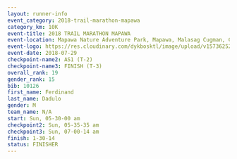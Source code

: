 ```yaml
---
layout: runner-info 
event_category: 2018-trail-marathon-mapawa 
category_km: 10K 
event-title: 2018 TRAIL MARATHON MAPAWA 
event-location: Mapawa Nature Adventure Park, Mapawa, Malasag Cugman, Cagayan de Oro 
event-logo: https://res.cloudinary.com/dykbosktl/image/upload/v1573625214/Logo/Trail-Marathon-Mapawa_xzjdcg.png 
event-date: 2018-07-29 
checkpoint-name2: AS1 (T-2) 
checkpoint-name3: FINISH (T-3) 
overall_rank: 19
gender_rank: 15
bib: 10126
first_name: Ferdinand
last_name: Dadulo
gender: M
team_name: N/A
start: Sun, 05-30-00 am
checkpoint2: Sun, 05-35-35 am
checkpoint3: Sun, 07-00-14 am
finish: 1-30-14
status: FINISHER
---
```

